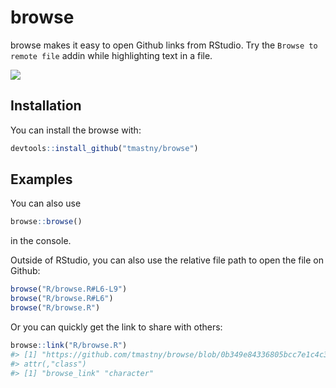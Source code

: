 
<!-- README.md is generated from README.Rmd. Please edit that file -->

# browse

<!-- badges: start -->

<!-- badges: end -->

browse makes it easy to open Github links from RStudio. Try the `Browse
to remote file` addin while highlighting text in a file.

![](browse.gif)

## Installation

You can install the browse with:

``` r
devtools::install_github("tmastny/browse")
```

## Examples

You can also use

``` r
browse::browse()
```

in the console.

Outside of RStudio, you can also use the relative file path to open the
file on Github:

``` r
browse("R/browse.R#L6-L9")
browse("R/browse.R#L6")
browse("R/browse.R")
```

Or you can quickly get the link to share with others:

``` r
browse::link("R/browse.R")
#> [1] "https://github.com/tmastny/browse/blob/0b349e84336805bcc7e1c4c3d60814e305f77bb4/R/browse.R"
#> attr(,"class")
#> [1] "browse_link" "character"
```
